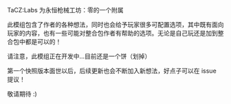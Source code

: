 TaCZ:Labs 为永恒枪械工坊：零的一个附属

此模组包含了作者的各种想法，同时也会给予玩家很多可配置选项，其中既有面向玩家的内容，也有一些可能对整合包作者有帮助的选项。无论是自己玩还是加到整合包中都是可以的！

请注意，此模组正在开发中...目前还是一个饼（划掉）

第一个快照版本面世以后，后续更新也会不断加入新想法，好点子可以在 issue 提议！

敬请期待 :)
